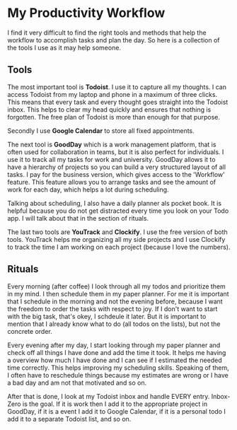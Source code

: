 # My Productivity Workflow

I find it very difficult to find the right tools and methods that help the workflow to accomplish tasks and plan the day. So here is a collection of the tools I use as it may help someone.

## Tools

The most important tool is **Todoist**. I use it to capture all my thoughts. I can access Todoist from my laptop and phone in a maximum of three clicks. This means that every task and every thought goes straight into the Todoist inbox. This helps to clear my head quickly and ensures that nothing is forgotten. The free plan of Todoist is more than enough for that purpose.

Secondly I use **Google Calendar** to store all fixed appointments.

The next tool is **GoodDay** which is a work management platform, that is often used for collaboration in teams, but it is also perfect for individuals.
I use it to track all my tasks for work and university. GoodDay allows it to have a hierarchy of projects so you can build a very structured layout of all tasks.
I pay for the business version, which gives access to the 'Workflow' feature. This feature allows you to arrange tasks and see the amount of work for each day, which helps a lot during scheduling.

Talking about scheduling, I also have a daily planner als pocket book. It is helpful because you do not get distracted every time you look on your Todo app. I will talk about that in the section of rituals.

The last two tools are **YouTrack** and **Clockify**. I use the free version of both tools. YouTrack helps me organizing all my side projects and I use Clockify to track the time I am working on each project (because I love the numbers). 


## Rituals

Every morning (after coffee) I look through all my todos and prioritize them in my mind. I then schedule them in my paper planner. For me it is important that I schedule in the morning and not the evening before, because I want the freedom to order the tasks with respect to joy. If I don't want to start with the big task, that's okey, I schdeule it later. But it is important to mention that I already know what to do (all todos on the lists), but not the concrete order.

Every evening after my day, I start looking through my paper planner and check off all things I have done and add the time it took. It helps me having a overview how much I have done and I can see if I estimated the needed time correctly. This helps improving my scheduling skills. Speaking of them, I often have to reschedule things because my estimates are wrong or I have a bad day and am not that motivated and so on.

After that is done, I look at my Todoist inbox and handle EVERY entry. Inbox-Zero is the goal. If it is work then I add it to the appropriate project in GoodDay, if it is a event I add it to Google Calendar, if it is a personal todo I add it to a separate Todoist list, and so on.